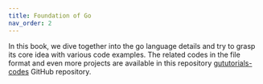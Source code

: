 ```yaml
---
title: Foundation of Go
nav_order: 2
---
```

In this book, we dive together into the go language details and try to grasp its core idea with various code examples. The related codes in the file format and even more projects are available in this repository  [gututorials-codes](https://github.com/cemakpolat/gotutorials-codes/tree/main) GitHub repository. 